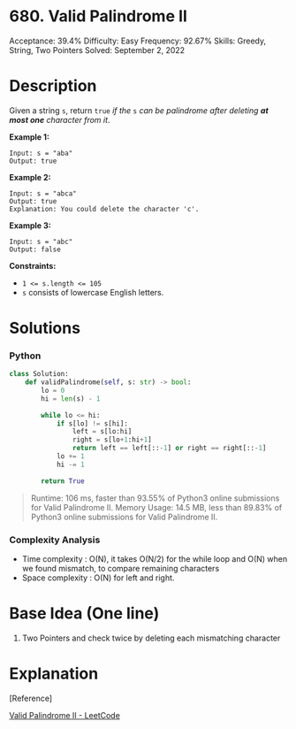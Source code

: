 # 680. Valid Palindrome II

Acceptance: 39.4%
Difficulty: Easy
Frequency: 92.67%
Skills: Greedy, String, Two Pointers
Solved: September 2, 2022

# Description

Given a string `s`, return `true` *if the* `s` *can be palindrome after deleting **at most one** character from it*.

**Example 1:**

```
Input: s = "aba"
Output: true

```

**Example 2:**

```
Input: s = "abca"
Output: true
Explanation: You could delete the character 'c'.

```

**Example 3:**

```
Input: s = "abc"
Output: false

```

**Constraints:**

- `1 <= s.length <= 105`
- `s` consists of lowercase English letters.

# Solutions

### Python

```python
class Solution:
    def validPalindrome(self, s: str) -> bool:
        lo = 0
        hi = len(s) - 1
        
        while lo <= hi:
            if s[lo] != s[hi]:
                left = s[lo:hi]
                right = s[lo+1:hi+1]
                return left == left[::-1] or right == right[::-1]
            lo += 1
            hi -= 1
        
        return True
```

> Runtime: 106 ms, faster than 93.55% of Python3 online submissions for Valid Palindrome II.
Memory Usage: 14.5 MB, less than 89.83% of Python3 online submissions for Valid Palindrome II.
> 

### Complexity Analysis

- Time complexity : O(N), it takes O(N/2) for the while loop and O(N) when we found mismatch, to compare remaining characters
- Space complexity : O(N) for left and right.

# Base Idea (One line)

1. Two Pointers and check twice by deleting each mismatching character

# Explanation

[Reference]

[Valid Palindrome II - LeetCode](https://leetcode.com/problems/valid-palindrome-ii/solution/)